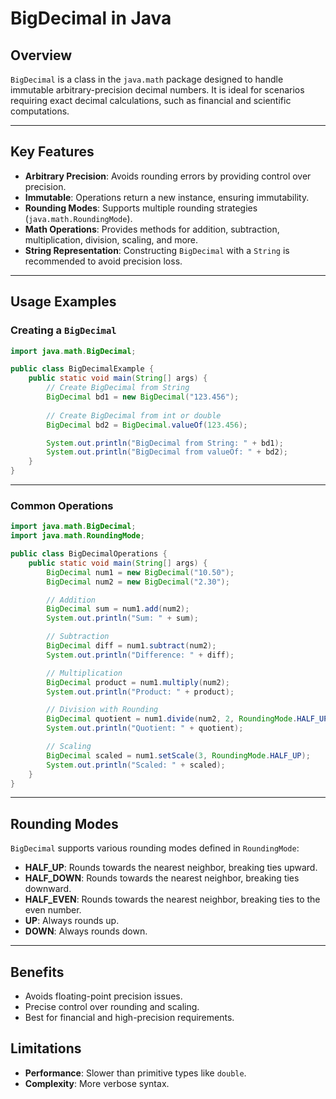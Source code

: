 # BigDecimal in Java

## Overview
`BigDecimal` is a class in the `java.math` package designed to handle immutable arbitrary-precision decimal numbers. It is ideal for scenarios requiring exact decimal calculations, such as financial and scientific computations.

---

## Key Features
- **Arbitrary Precision**: Avoids rounding errors by providing control over precision.
- **Immutable**: Operations return a new instance, ensuring immutability.
- **Rounding Modes**: Supports multiple rounding strategies (`java.math.RoundingMode`).
- **Math Operations**: Provides methods for addition, subtraction, multiplication, division, scaling, and more.
- **String Representation**: Constructing `BigDecimal` with a `String` is recommended to avoid precision loss.

---

## Usage Examples

### Creating a `BigDecimal`
```java
import java.math.BigDecimal;

public class BigDecimalExample {
    public static void main(String[] args) {
        // Create BigDecimal from String
        BigDecimal bd1 = new BigDecimal("123.456");
        
        // Create BigDecimal from int or double
        BigDecimal bd2 = BigDecimal.valueOf(123.456);

        System.out.println("BigDecimal from String: " + bd1);
        System.out.println("BigDecimal from valueOf: " + bd2);
    }
}
```

---

### Common Operations
```java
import java.math.BigDecimal;
import java.math.RoundingMode;

public class BigDecimalOperations {
    public static void main(String[] args) {
        BigDecimal num1 = new BigDecimal("10.50");
        BigDecimal num2 = new BigDecimal("2.30");

        // Addition
        BigDecimal sum = num1.add(num2);
        System.out.println("Sum: " + sum);

        // Subtraction
        BigDecimal diff = num1.subtract(num2);
        System.out.println("Difference: " + diff);

        // Multiplication
        BigDecimal product = num1.multiply(num2);
        System.out.println("Product: " + product);

        // Division with Rounding
        BigDecimal quotient = num1.divide(num2, 2, RoundingMode.HALF_UP);
        System.out.println("Quotient: " + quotient);

        // Scaling
        BigDecimal scaled = num1.setScale(3, RoundingMode.HALF_UP);
        System.out.println("Scaled: " + scaled);
    }
}
```

---

## Rounding Modes
`BigDecimal` supports various rounding modes defined in `RoundingMode`:

- **HALF_UP**: Rounds towards the nearest neighbor, breaking ties upward.
- **HALF_DOWN**: Rounds towards the nearest neighbor, breaking ties downward.
- **HALF_EVEN**: Rounds towards the nearest neighbor, breaking ties to the even number.
- **UP**: Always rounds up.
- **DOWN**: Always rounds down.

---

## Benefits
- Avoids floating-point precision issues.
- Precise control over rounding and scaling.
- Best for financial and high-precision requirements.

## Limitations
- **Performance**: Slower than primitive types like `double`.
- **Complexity**: More verbose syntax.
